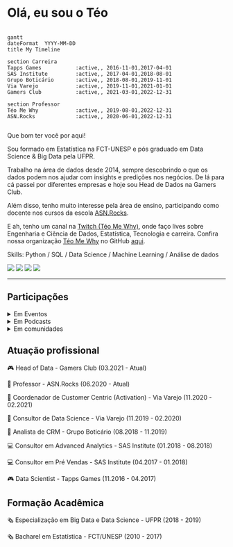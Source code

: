 # Olá, eu sou o Téo

```mermaid

gantt
dateFormat  YYYY-MM-DD
title My Timeline

section Carreira
Tapps Games           :active,, 2016-11-01,2017-04-01
SAS Institute         :active,, 2017-04-01,2018-08-01
Grupo Boticário       :active,, 2018-08-01,2019-11-01
Via Varejo            :active,, 2019-11-01,2021-01-01
Gamers Club           :active,, 2021-03-01,2022-12-31

section Professor
Téo Me Why            :active,, 2019-08-01,2022-12-31
ASN.Rocks             :active,, 2020-06-01,2022-12-31


```

Que bom ter você por aqui!

Sou formado em Estatística na FCT-UNESP e pós graduado em Data Science & Big Data pela UFPR.

Trabalho na área de dados desde 2014, sempre descobrindo o que os dados podem nos ajudar com insights e predições nos negócios. De lá para cá passei por diferentes empresas e hoje sou Head de Dados na Gamers Club.

Além disso, tenho muito interesse pela área de ensino, participando como docente nos cursos da escola [ASN.Rocks](https://asn.rocks/).  

E ah, tenho um canal na [Twitch (Téo Me Why)](https://www.twitch.tv/teomewhy), onde faço lives sobre Engenharia e Ciência de Dados, Estatística, Tecnologia e carreira. Confira nossa organização [Téo Me Why](https://github.com/teomewhy) no GitHub [aqui](https://github.com/teomewhy).

Skills: Python / SQL / Data Science / Machine Learning / Análise de dados
  
<div> 
  <a href="https://www.youtube.com/channel/UC-Xa9J9-B4jBOoBNIHkMMKA" target="_blank"><img src="https://img.shields.io/badge/YouTube-FF0000?style=for-the-badge&logo=youtube&logoColor=white" target="_blank"></a>
  <a href="https://instagram.com/teo.calvo" target="_blank"><img src="https://img.shields.io/badge/-Instagram-%23E4405F?style=for-the-badge&logo=instagram&logoColor=white" target="_blank"></a>
 	<a href="https://www.twitch.tv/teomewhy" target="_blank"><img src="https://img.shields.io/badge/Twitch-9146FF?style=for-the-badge&logo=twitch&logoColor=white" target="_blank"></a>
  <a href="https://www.linkedin.com/in/teocalvo/" target="_blank"><img src="https://img.shields.io/badge/-LinkedIn-%230077B5?style=for-the-badge&logo=linkedin&logoColor=white" target="_blank"></a> 
</div>

----

## Participações

<details>
<summary>Em Eventos</summary>

:microphone: [XP Educação | Data universe 5a Edição - Games, Dados e Ensino: Quais desafios temos nestes cenário?](https://www.youtube.com/watch?v=ztUwTXYbWrc)

:microphone: [Code Talk CACiC FCT-Unesp | Iniciando com Machine Learning](https://www.youtube.com/watch?v=GrVpFnxXQoY&ab_channel=CACiCFCT-Unesp)

</details>

<details>
<summary>Em Podcasts</summary>

:headphones: [Data talks #02 | TÉO CALVO - Carreira em Dados](https://www.youtube.com/watch?v=R6M6qREq7UU)

:headphones: [Stack - De Estatístico a Lider de Ciência de Dados](https://www.youtube.com/watch?v=SZETLgaf5dE)

:headphones: [Let's Data - Ep #13 Machine Learning nos games, live coding e hype dos dados](https://t.co/fplzqZEMQF?amp=1)

:headphones: [Produtei - Ep #04 Habilidades de Produtos: Dados](https://open.spotify.com/episode/3Eco6IrW3n9LRuc2Iv4q1F?si=DJ9J6guZSieFobkF1wP1_w&dl_branch=1)

:headphones: [Customer Centrismo Maio - Como as áreas de Data Science, Estatística e Machine Learning adentraram o Marketing](https://open.spotify.com/episode/7s15BGLgGM2PgIaquZ3DvM?si=inGnIt7BQUOYf0iVKvm2CA&dl_branch=1)
</details>

<details>
<summary>Em comunidades</summary>

:movie_camera: [DevTalks | Téo Me Why e Daniel HE4RT](https://www.youtube.com/watch?v=dbwpiG29o7k)

:movie_camera: [PET Elétrica UNESP - Primeiros passos com Machine Learning](https://www.youtube.com/watch?v=qzfS6m9uaWw)

:movie_camera: [Universidade dos Dados - Bate-papo com Téo Calvo (Head de Data e Streamer de Data Science)
](https://www.youtube.com/watch?v=7szLgsMBWoQ)

:movie_camera: [He4rt Talks #19 Precisa ser cientista para fazer Ciência de dados?](https://www.youtube.com/watch?v=APqLgsA4b14)

:movie_camera: [Curso-R Entrevista #2 | Téo Calvo](https://www.youtube.com/watch?v=TbwDeka1sUw)

:movie_camera: [AI Brasil - AI Talks #4 | Carreira, Streaming e Aprendizagem de Máquina - Téo Calvo](https://www.youtube.com/watch?v=jdqm-PeP6d4)

:movie_camera: [Taverna Dev #4 - Caroline Dantas e Teo Calvo - Data Science](https://www.youtube.com/watch?v=u9up5YeELYI)

:movie_camera: [marcobrunodev - #04 Qual stack de um Cientista de Dados? - Teo Calvo](https://www.twitch.tv/videos/598442109?collection=pVeek73lBhZBmQ)

:movie_camera: [EstaTiDados - Live Téo Calvo (Docente da ASN.Rocks) - Introdução de SQL e Python](https://www.youtube.com/watch?v=_-17Kx4Ah4A)

:movie_camera: [EstaTiDados - Parte 1 - Webscraping - Personagens Resident Evil - Python](https://www.youtube.com/watch?v=zAWN5dNDYSo)

:movie_camera: [EstaTiDados - Parte 2 - Webscraping - Personagens Resident Evil - Python](https://www.youtube.com/watch?v=tmA1dhW3XN0)

</details>


## Atuação profissional

:video_game: Head of Data - Gamers Club (03.2021 - Atual)

:blue_book:	Professor - ASN.Rocks (06.2020 - Atual)

:shopping_cart:	 Coordenador de Customer Centric (Activation) - Via Varejo (11.2020 - 02.2021)

:shopping_cart:	 Consultor de Data Science - Via Varejo (11.2019 - 02.2020)

:lipstick: Analista de CRM - Grupo Boticário (08.2018 - 11.2019)

:computer: Consultor em Advanced Analytics - SAS Institute (01.2018 - 08.2018)

:computer: Consultor em Pré Vendas - SAS Institute (04.2017 - 01.2018)

:video_game: Data Scientist - Tapps Games (11.2016 - 04.2017)

## Formação Acadêmica

:newspaper_roll: Especialização em Big Data e Data Science - UFPR (2018 - 2019)

:newspaper_roll: Bacharel em Estatística - FCT/UNESP (2010 - 2017)
